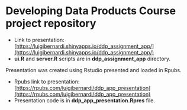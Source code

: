 # Developing Data Products Course project repository

- Link to presentation: [https://luigibernardi.shinyapps.io/ddp_assignment_app/](https://luigibernardi.shinyapps.io/ddp_assignment_app/)
- **ui.R** and **server.R** scripts are in **ddp_assignment_app** directory.

Presentation was created using Rstudio presented and loaded in Rpubs.

- Rpubs link to presentation: [https://rpubs.com/luigibernardi/ddp_app_presentation](https://rpubs.com/luigibernardi/ddp_app_presentation)
- Presentation code is in **ddp_app_presentation.Rpres** file.


